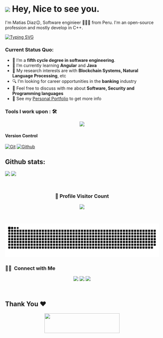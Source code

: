 <h1><img src="https://emojis.slackmojis.com/emojis/images/1531849430/4246/blob-sunglasses.gif?1531849430" width="30"/> Hey, Nice to see you.</h1>

I'm Matias Diaz😉, Software enginieer 👨🏻‍💻 from Peru. I'm an open-source profession and mostly develop in C++.

[![Typing SVG](https://readme-typing-svg.herokuapp.com?vCenter=true&width=500&lines=Software+Engineer;UPC+programming+student;Passionate+about+Algorithmic+Trading)](https://git.io/typing-svg)

### Current Status Quo:

- 💼 I’m a <strong>fifth cycle degree in software engineering</strong>.
- 🌱 I’m currently learning <strong>Angular</strong> and <strong>Java</strong>
- 🤔 My research interests are with <strong>Blockchain Systems, Natural Language Processing</strong>, etc
- 🔍 I’m looking for career opportunities in the <strong>banking</strong> industry
- 💬 Feel free to discuss with me about <strong>Software, Security and Programming languages</strong>
- 👀 See my [Personal Portfolio]() to get more info

### Tools I work upon : 🛠

<p align="center">
  <a href="https://skillicons.dev">
    <img src="https://skillicons.dev/icons?i=js,html,css,angular,cpp,figma,git,github,java,nodejs,mysql" />
  </a>
</p>

#### Version Control

[![Git](https://img.shields.io/badge/git%20-%23F05033.svg?&style=for-the-badge&logo=git&logoColor=white&labelColor=101010)](#)
[![Github](https://img.shields.io/badge/github%20-%23121011.svg?&style=for-the-badge&logo=github&logoColor=whit&logoColor=white&labelColor=101010)](#)

<h2>Github stats:</h2> 

[![](https://github-readme-stats.vercel.app/api?username=equinox-1092&show_icons=true&theme=tokyonight&hide_border=true&locale=en)](https://github.com/Matias+Diaz)
[![](https://github-readme-streak-stats.herokuapp.com/?user=equinox-1092&theme=material-palenight)](https://github.com/Equinox1092)

<br>
  
<div align=center>
  <h3><b>📍 Profile Visitor Count</b></h3>
</div>

<p align="center" >   
  <img src="https://profile-counter.glitch.me/DHANOLA/count.svg" />  
</p>




  <br>
<p align="center">

<picture>
  <source media="(prefers-color-scheme: dark)" srcset="https://github.com/DHANOLA/DHANOLA/blob/output/github-contribution-grid-snake-dark.svg">
  <source media="(prefers-color-scheme: light)" srcset="https://github.com/DHANOLA/DHANOLA/blob/output/github-contribution-grid-snake-dark.svg">
  <img alt="github contribution grid snake animation" src="https://github.com/DHANOLA/DHANOLA/blob/output/github-contribution-grid-snake-dark.svg">
</picture>


### 🤝🏻 &nbsp;Connect with Me
<p align="center">
<a  href="mailto:sdiaz4519@gmail.com"><img src="https://img.shields.io/badge/Gmail-D14836?style=for-the-badge&logo=gmail&logoColor=white"></a>  <a  href="https://www.instagram.com/tk_matiasd/"><img src="https://img.shields.io/badge/Instagram-E4405F?style=for-the-badge&logo=instagram&logoColor=white"></a>  <a href="https://www.linkedin.com/in/matias-diaz-7aa06831b/"><img src="https://img.shields.io/badge/LinkedIn-0077B5?style=for-the-badge&logo=linkedin&logoColor=white" ></a>
<p>


<br>
<h2 align='left'>Thank You ❤</h2>
<p align="center">
  <img src="https://media.giphy.com/media/jpVnC65DmYeyRL4LHS/giphy.gif" width="70%" height="65px">
</p>	
